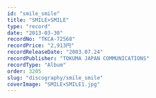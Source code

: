 ```yaml
---
id: "smile_smile"
title: "SMILE×SMILE"
type: "record"
date: "2013-03-30"
recordNo: "TKCA-72568"
recordPrice: "2,913円"
recordReleaseDate: "2003.07.24"
recordPublisher: "TOKUMA JAPAN COMMUNICATIONS"
recordType: "Album"
order: 3205
slug: "discography/smile_smile"
coverImage: "SMILE×SMILE1.jpg"
---
```



